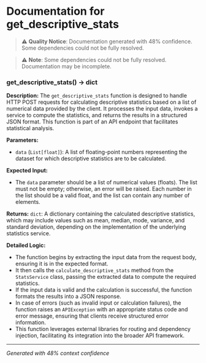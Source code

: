 # Documentation for get_descriptive_stats

> ⚠️ **Quality Notice**: Documentation generated with 48% confidence. Some dependencies could not be fully resolved.


> ⚠️ **Note**: Some dependencies could not be fully resolved. Documentation may be incomplete.
### get_descriptive_stats() -> dict

**Description:**
The `get_descriptive_stats` function is designed to handle HTTP POST requests for calculating descriptive statistics based on a list of numerical data provided by the client. It processes the input data, invokes a service to compute the statistics, and returns the results in a structured JSON format. This function is part of an API endpoint that facilitates statistical analysis.

**Parameters:**
- `data` (`List[float]`): A list of floating-point numbers representing the dataset for which descriptive statistics are to be calculated.

**Expected Input:**
- The `data` parameter should be a list of numerical values (floats). The list must not be empty; otherwise, an error will be raised. Each number in the list should be a valid float, and the list can contain any number of elements.

**Returns:**
`dict`: A dictionary containing the calculated descriptive statistics, which may include values such as mean, median, mode, variance, and standard deviation, depending on the implementation of the underlying statistics service.

**Detailed Logic:**
- The function begins by extracting the input data from the request body, ensuring it is in the expected format.
- It then calls the `calculate_descriptive_stats` method from the `StatsService` class, passing the extracted data to compute the required statistics.
- If the input data is valid and the calculation is successful, the function formats the results into a JSON response.
- In case of errors (such as invalid input or calculation failures), the function raises an `APIException` with an appropriate status code and error message, ensuring that clients receive structured error information.
- This function leverages external libraries for routing and dependency injection, facilitating its integration into the broader API framework.

---
*Generated with 48% context confidence*
